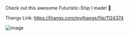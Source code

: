 Check out this awesome Futuristic-Ship I made! 🚀

Thangs Link: https://thangs.com/mythangs/file/1124374

![image](https://github.com/user-attachments/assets/365f2e5e-e90c-4a7a-8503-615e523e43e8)

